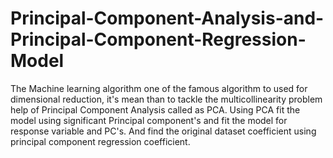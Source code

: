# Principal-Component-Analysis-and-Principal-Component-Regression-Model
The Machine learning algorithm one of the famous algorithm to used for dimensional reduction, it's mean than to tackle the multicollinearity problem help of Principal Component Analysis called as PCA. Using PCA fit the model using significant Principal component's and fit the model for response variable and PC's. And find the original dataset coefficient using principal component regression coefficient.
